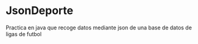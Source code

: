 # JsonDeporte
Practica en java que recoge datos mediante json de una base de datos de ligas de futbol
